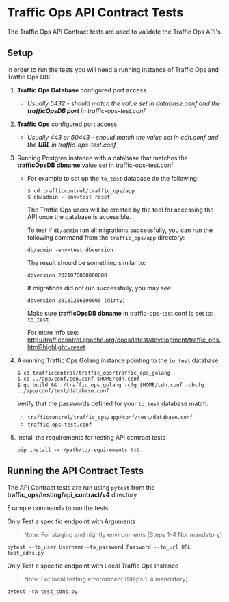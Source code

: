 # Traffic Ops API Contract Tests

The Traffic Ops API Contract tests are used to validate the Traffic Ops API's.

## Setup

In order to run the tests you will need a running instance of Traffic Ops and Traffic Ops DB:

1. **Traffic Ops Database** configured port access
    - _Usually 5432 - should match the value set in database.conf and the **trafficOpsDB port** in traffic-ops-test.conf_
2. **Traffic Ops** configured port access
    - _Usually 443 or 60443 - should match the value set in cdn.conf and the **URL** in traffic-ops-test.conf_
3. Running Postgres instance with a database that matches the **trafficOpsDB dbname** value set in traffic-ops-test.conf
    - For example to set up the `to_test` database do the following:

         ```console
         $ cd trafficcontrol/traffic_ops/app
         $ db/admin --env=test reset
         ```

      The Traffic Ops users will be created by the tool for accessing the API once the database is accessible.

      To test if `db/admin` ran all migrations successfully, you can run the following command from the `traffic_ops/app` directory:

        ```console
        db/admin -env=test dbversion
        ```
      The result should be something similar to:
        ```
        dbversion 2021070800000000
        ```
      If migrations did not run successfully, you may see:
        ```
        dbversion 20181206000000 (dirty)
        ```
      Make sure **trafficOpsDB dbname** in traffic-ops-test.conf is set to: `to_test`

      For more info see: http://trafficcontrol.apache.org/docs/latest/development/traffic_ops.html?highlight=reset

4. A running Traffic Ops Golang instance pointing to the `to_test` database.

    ```console
	$ cd trafficcontrol/traffic_ops/traffic_ops_golang
    $ cp ../app/conf/cdn.conf $HOME/cdn.conf 
    $ go build && ./traffic_ops_golang -cfg $HOME/cdn.conf -dbcfg ../app/conf/test/database.conf
    ```
   Verify that the passwords defined for your `to_test` database match:
    - `trafficcontrol/traffic_ops/app/conf/test/database.conf`
    - `traffic-ops-test.conf`

5. Install the requirements for testing API contract tests

    ```console
    pip install -r /path/to/requirements.txt
    ``` 

## Running the API Contract Tests

The API Contract tests are run using `pytest` from the **traffic_ops/testing/api_contract/v4** directory

Example commands to run the tests:

Only Test a specific endpoint with Arguments
> Note: For staging and nightly environments (Steps 1-4 Not mandatory)

```console
pytest --to_user Username--to_password Password --to_url URL test_cdns.py
```

Only Test a specific endpoint with Local Traffic Ops Instance
> Note: For local testing environment (Steps 1-4 mandatory)
```console
pytest -rA test_cdns.py
```
